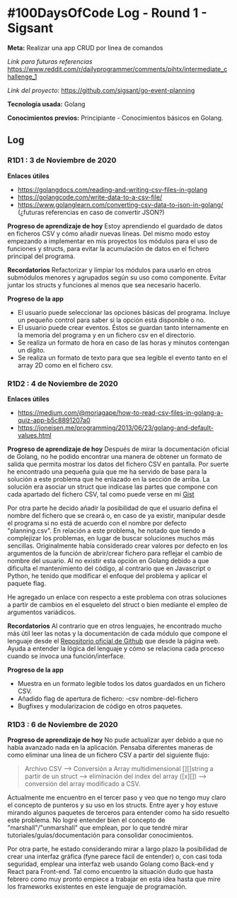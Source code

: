 # #100DaysOfCode Log - Round 1 - Sigsant

**Meta:** Realizar una app CRUD por linea de comandos

*Link para futuras referencias* https://www.reddit.com/r/dailyprogrammer/comments/pihtx/intermediate_challenge_1

*Link del proyecto*: https://github.com/sigsant/go-event-planning

**Tecnología usada:** Golang

**Conocimientos previos:** Principiante - Conocimientos básicos en Golang.


## Log

### R1D1 : 3 de Noviembre de 2020

**Enlaces útiles**
  * https://golangdocs.com/reading-and-writing-csv-files-in-golang
  * https://golangcode.com/write-data-to-a-csv-file/
  * https://www.golanglearn.com/converting-csv-data-to-json-in-golang/ (¿futuras referencias en caso de convertir JSON?)
 

**Progreso de aprendizaje de hoy**
Estoy aprendiendo el guardado de datos en ficheros CSV y cómo añadir nuevas líneas. Del mismo modo estoy empezando a implementar en mis proyectos los módulos para
el uso de funciones y structs, para evitar la acumulación de datos en el fichero principal del programa.

**Recordatorios**
Refactorizar y limpiar los módulos para usarlo en otros submódulos menores y agrupados según su uso como componente. Evitar juntar los structs y
funciones al menos que sea necesario hacerlo.

**Progreso de la app**
 * El usuario puede seleccionar las opciones básicas del programa. Incluye un pequeño control para saber si la opción está disponible o no.
 * El usuario puede crear eventos. Éstos se guardan tanto internamente en la memoria del programa y en un fichero csv en el directorio.
 * Se realiza un formato de hora en caso de las horas y minutos contengan un dígito. 
 * Se realiza un formato de texto para que sea legible el evento tanto en el array 2D como en el fichero csv.
 
 
 ### R1D2 : 4 de Noviembre de 2020

**Enlaces útiles**
  * https://medium.com/@moriagape/how-to-read-csv-files-in-golang-a-quiz-app-b5c8891207a0
  * https://joneisen.me/programming/2013/06/23/golang-and-default-values.html
  
 
**Progreso de aprendizaje de hoy**
 Después de mirar la documentación oficial de Golang, no he podido encontrar una manera de obtener un formato de salida que permita mostrar los datos
 del fichero CSV en pantalla. Por suerte he encontrado una pequeña guía  que me ha servido de base para la solución a este problema que he enlazado 
 en la sección de arriba. La solución era asociar un struct que indicase las partes que compone con cada apartado del fichero CSV,
 tal como puede verse en mi [Gist](https://gist.github.com/sigsant/ceda6ae549caf910d9fbe978df1d81cc.js)
 
Por otra parte he decido añadir la posibilidad de que el usuario defina el nombre del fichero que se creará o, en caso de ya existir, manipular desde el 
programa si no está de acuerdo con el nombre por defecto "planning.csv". 
En relación a este problema, he notado que tiendo a complejizar los problemas, en lugar de buscar soluciones muchos más sencillas. Originalmente había considerado
crear valores por defecto en los argumentos de la función de abrir/crear fichero para reflejar el cambio de nombre del usuario. 
Al no existir esta opción en Golang debido a que dificulta el mantenimiento del código, al contrario que en Javascript o Python, he tenido que modificar
el enfoque del problema y aplicar el paquete flag.

He agregado un enlace con respecto a este problema con otras soluciones a partir de cambios en el esqueleto del struct o bien mediante el empleo de argumentos
variádicos.

**Recordatorios**
Al contrario que en otros lenguajes, he encontrado mucho más útil leer las notas y la documentación de cada módulo que compone el lenguaje desde el [Repositorio
oficial de Github](https://github.com/golang/go/tree/be943df58860e7dec008ebb8d68428d54e311b94/src) que desde la página web. Ayuda a entender la lógica del lenguaje y cómo se relaciona cada proceso cuando se invoca una función/interface.

**Progreso de la app**
 * Muestra en un formato legible todos los datos guardados en un fichero CSV. 
 * Añadido flag de apertura de fichero:  -csv nombre-del-fichero
 * Bugfixes y modularizacion de código en otros paquetes.
 
 ### R1D3 : 6 de Noviembre de 2020


**Progreso de aprendizaje de hoy**
No pude actualizar ayer debido a que no había avanzado nada en la aplicación. Pensaba diferentes maneras de como eliminar una línea de un fichero CSV a partir del siguiente flujo: 

> Archivo CSV --> Conversión a Array multidimensional [][]string a partir de un struct --> eliminación del index del array ([x][]) --> conversión del array modificado a CSV.

Actualmente me encuentro en el tercer paso y veo que no tengo muy claro el concepto de punteros y su uso en los structs. Entre ayer y hoy estuve mirando algunos paquetes de terceros para entender como ha sido resuelto este problema. No logré entender bien el concepto de "marshall"/"unmarshall" que emplean, por lo que tendré mirar tutoriales/guías/documentación para consolidar conocimientos.

Por otra parte, he estado considerando mirar a largo plazo la posibilidad de crear una interfaz gráfica (fyne parece fácil de entender) o, con casi toda seguridad, emplear una interfaz web usando Golang como Back-end y React para Front-end. Tal como encuentro la situación dudo que hasta febrero como muy pronto empiece a trabajar en esta idea hasta que mire los frameworks existentes en este lenguaje de programación.


 
